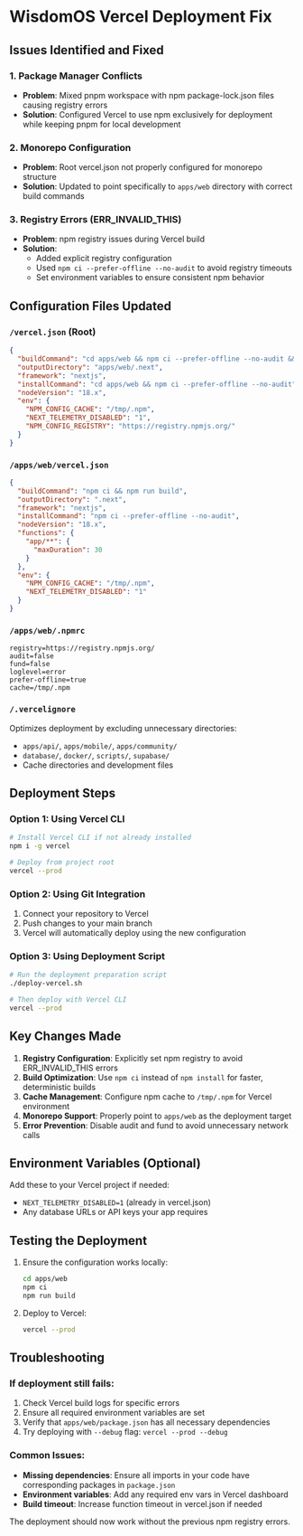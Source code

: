 # WisdomOS Vercel Deployment Fix

## Issues Identified and Fixed

### 1. Package Manager Conflicts
- **Problem**: Mixed pnpm workspace with npm package-lock.json files causing registry errors
- **Solution**: Configured Vercel to use npm exclusively for deployment while keeping pnpm for local development

### 2. Monorepo Configuration
- **Problem**: Root vercel.json not properly configured for monorepo structure
- **Solution**: Updated to point specifically to `apps/web` directory with correct build commands

### 3. Registry Errors (ERR_INVALID_THIS)
- **Problem**: npm registry issues during Vercel build
- **Solution**: 
  - Added explicit registry configuration
  - Used `npm ci --prefer-offline --no-audit` to avoid registry timeouts
  - Set environment variables to ensure consistent npm behavior

## Configuration Files Updated

### `/vercel.json` (Root)
```json
{
  "buildCommand": "cd apps/web && npm ci --prefer-offline --no-audit && npm run build",
  "outputDirectory": "apps/web/.next",
  "framework": "nextjs",
  "installCommand": "cd apps/web && npm ci --prefer-offline --no-audit",
  "nodeVersion": "18.x",
  "env": {
    "NPM_CONFIG_CACHE": "/tmp/.npm",
    "NEXT_TELEMETRY_DISABLED": "1",
    "NPM_CONFIG_REGISTRY": "https://registry.npmjs.org/"
  }
}
```

### `/apps/web/vercel.json`
```json
{
  "buildCommand": "npm ci && npm run build",
  "outputDirectory": ".next",
  "framework": "nextjs",
  "installCommand": "npm ci --prefer-offline --no-audit",
  "nodeVersion": "18.x",
  "functions": {
    "app/**": {
      "maxDuration": 30
    }
  },
  "env": {
    "NPM_CONFIG_CACHE": "/tmp/.npm",
    "NEXT_TELEMETRY_DISABLED": "1"
  }
}
```

### `/apps/web/.npmrc`
```
registry=https://registry.npmjs.org/
audit=false
fund=false
loglevel=error
prefer-offline=true
cache=/tmp/.npm
```

### `/.vercelignore`
Optimizes deployment by excluding unnecessary directories:
- `apps/api/`, `apps/mobile/`, `apps/community/`
- `database/`, `docker/`, `scripts/`, `supabase/`
- Cache directories and development files

## Deployment Steps

### Option 1: Using Vercel CLI
```bash
# Install Vercel CLI if not already installed
npm i -g vercel

# Deploy from project root
vercel --prod
```

### Option 2: Using Git Integration
1. Connect your repository to Vercel
2. Push changes to your main branch
3. Vercel will automatically deploy using the new configuration

### Option 3: Using Deployment Script
```bash
# Run the deployment preparation script
./deploy-vercel.sh

# Then deploy with Vercel CLI
vercel --prod
```

## Key Changes Made

1. **Registry Configuration**: Explicitly set npm registry to avoid ERR_INVALID_THIS errors
2. **Build Optimization**: Use `npm ci` instead of `npm install` for faster, deterministic builds
3. **Cache Management**: Configure npm cache to `/tmp/.npm` for Vercel environment
4. **Monorepo Support**: Properly point to `apps/web` as the deployment target
5. **Error Prevention**: Disable audit and fund to avoid unnecessary network calls

## Environment Variables (Optional)

Add these to your Vercel project if needed:
- `NEXT_TELEMETRY_DISABLED=1` (already in vercel.json)
- Any database URLs or API keys your app requires

## Testing the Deployment

1. Ensure the configuration works locally:
   ```bash
   cd apps/web
   npm ci
   npm run build
   ```

2. Deploy to Vercel:
   ```bash
   vercel --prod
   ```

## Troubleshooting

### If deployment still fails:
1. Check Vercel build logs for specific errors
2. Ensure all required environment variables are set
3. Verify that `apps/web/package.json` has all necessary dependencies
4. Try deploying with `--debug` flag: `vercel --prod --debug`

### Common Issues:
- **Missing dependencies**: Ensure all imports in your code have corresponding packages in `package.json`
- **Environment variables**: Add any required env vars in Vercel dashboard
- **Build timeout**: Increase function timeout in vercel.json if needed

The deployment should now work without the previous npm registry errors.